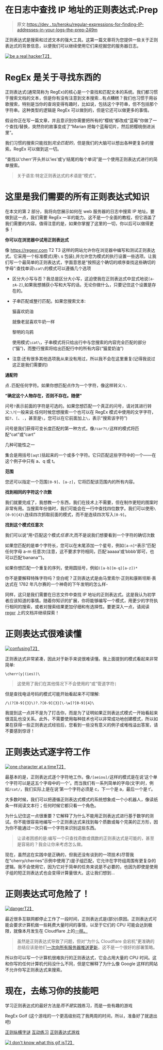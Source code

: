 # 在日志中查找 IP 地址的正则表达式:Prep

> 原文:[https://dev . to/heroku/regular-expressions-for-finding-IP-addresses-in-your-logs-the-prep-249m](https://dev.to/heroku/regular-expressions-for-finding-ip-addresses-in-your-logs-the-prep-249m)

正则表达式是搜索和过滤文本的强大工具。这第一篇文章将为您提供一些关于正则表达式的背景信息，以便我们可以继续使用它们来挖掘您的服务器日志。

[![be a real hacker](../Images/5adc6e0562e5f1dff5106d42a16114f5.png)T2】](https://res.cloudinary.com/practicaldev/image/fetch/s--zMDCb2eL--/c_limit%2Cf_auto%2Cfl_progressive%2Cq_66%2Cw_880/http://giphygifs.s3.amazonaws.com/media/137EaR4vAOCn1S/giphy.gif)

# RegEx 是关于寻找东西的

正则表达式(通常简称为 RegEx)的核心是一个查找和匹配文本的系统。我们都习惯于搜索文档的文本，但是你有没有注意到文本搜索…有点糟糕？我们也习惯于用谷歌搜索，特别是当你的查询变得有趣时，比如说，包括这个字符串，但不包括那个字符串。这种类型的逻辑是 RegEx 可以做到的，但是它还可以做更多的事情。

假设你正在写一篇文章，并且意识到你需要把所有的“樱桃”都改成“蓝莓”你做了一个查找/替换，突然你的故事变成了“Marian 把每个蓝莓切片，然后把樱桃倒进派里”。

我们习惯的搜索只能找到*完全匹配的*，但是我们的大脑可以想出各种更复杂的搜索。RegEx 可以做到这一切。

“查找以‘cherr’开头并以‘ies’或‘y’结尾的每个单词”是一个使用正则表达式进行的简单搜索。

> 关于语言:特定正则表达式的术语是“模式”。

# 这里是我们需要的所有正则表达式知识

在本文的第 2 部分，我将向您展示如何在 web 服务器的日志中搜索 IP 地址。要做到这一点，我们需要 RegEx 一半的能力。这不是一个全面的教程，但它涵盖了我们需要的内容。值得注意的是，如果你掌握了这里的一切，你以后可以做得更多！

**你可以在浏览器中试用正则表达式**

像 https://regexr.com T2 T3 这样的网站允许你在浏览器中编写和测试正则表达式。它采用一个标准模式(用`\` s 包装),并允许您为模式的执行设置一些选项。让我们写一个最简单的正则表达式，字面意思是“按照这个确切的顺序查找这些确切的字母”:查找单词`\cat\`的模式可以遵循几个选项

*   区分大小写与否？我总是区分大小写，这迫使我在正则表达式中显式地说`[a-zA-Z]`,如果我想捕获小写和大写的话。无论你做什么，只要记住这个设置是存在的。
*   子串匹配或整行匹配。如果您搜索文本:

    猫喜欢奶油

    就像老鼠喜欢牛奶一样

    黎明的乌鸦

    使用模式`\cat\`，子串模式将只给出行中与您搜索的内容完全匹配的部分(“猫”)，而整行搜索将给出匹配行中的所有内容(“猫爱奶油”)

*   注意:还有很多其他选项我从来没有用过，所以我不会在这里重复(记得我说过这正是我们需要的)

**通配符**

点`.`匹配任何字符。如果你想匹配点作为一个字符，像这样转义:`\.`

**“确定这个人物存在，否则不存在。随便"**

问号`?`表示前面的字符是可选的。如果您想匹配一个真正的问号，请对其进行转义:`\?`(一般来说:任何时候您想搜索一个也可以在 RegEx 模式中使用的文字字符，如`?`、`[`、`.`，甚至是`\`，您可以在它前面加上`\`，表示“搜索该字符”)

问号是我们获得可变长度匹配的第一种方式，像`/car?t/`这样的模式将匹配“cat”或“cart”

几种可能性之一

集合是用括号`[aqt]`括起来的一个或多个字符。它只匹配这些字符中的一个——在这个例子中只有 a、q 或 t。

**范围**

您还可以指定一个范围`[0-9]`、`[a-z]`，它将匹配该范围内的所有内容。

**找到相同的字符这个次数**

我们就要完成了，我想教一个东西，我们在技术上不需要，但在制作更短的图案时非常有用。当搜索年份值时，我们可能会在一行中查找四位数字。我们可以使用`\[0-9]{4}\`连续四次抓取前面的模式，而不是连续四次写入`[0-9]`。

**找到这个模式任意次**

我们可以说“用`*`匹配这个模式*任意次*,而不是说我们想要看到一个字符的确切次数

如果您匹配的是单个字符长，您可以在末尾添加一个星号，例如`[a-n]*`表示“匹配任何字母 a-m 任意次(注意，这不要求字符相同，匹配‘aaaaa’或‘bbbb’即可，也可以匹配‘banana’”)。

如果你想匹配一个重复的序列，使用圆括号，例如`([a-b][m-q][a-z])*`

你不是要解释特殊字符吗？空白呢？正则表达式是由马里索尔·正则和康斯坦斯·表达式在 1782 年凡尔赛的一个神奇的下午发明的怎么样-

同样，这只是我们需要在日志文件中查找 IP 地址的正则表达式。这是我认为初学者应该知道的事情。随着你知识的扩展，你将能够编写一个模式，用更少的字符执行相同的搜索，或者对搜索结果更加仔细和有选择性。要更深入一点，请阅读 [regxr](https://regexr.com/) 上的文档并继续探索！

# [](#regex-is-hard-to-read)正则表达式很难读懂

[![confusing](../Images/61466594b21fc1f1d6ab109e8592a0a8.png)T2】](https://res.cloudinary.com/practicaldev/image/fetch/s--Xje5DRde--/c_limit%2Cf_auto%2Cfl_progressive%2Cq_66%2Cw_880/http://giphygifs.s3.amazonaws.com/media/KU5ZYokJKL3tC/giphy.gif)

正则表达式非常紧凑，因此对于新手来说很难读懂。我上面提到的模式看起来非常简单:

`\cherr(y|(ies))\`

> 这使用了我们在其他情况下不会使用的“或”管道字符`|`

但是查找电话号码的模式可能开始看起来不可理解:

`/\(?[0-9]{3}\)?.?[0-9]{3}[\-\w]?[0-9]{4}\`

我提到这一点并不是为了打击你，而是为了证明如果正则表达式模式一开始看起来很混乱也没关系。此外，不需要使用每种技术也可以非常成功地创建模式，所以如果在获得一些正则表达式经验后，您看到一些没有意义的例子或堆栈溢出答案，请不要感到惊讶！

# [](#regex-works-character-by-character)正则表达式逐字符工作

[![one character at a time](../Images/56812afe3db536715776fd69f8eb9195.png)T2】](https://i.giphy.com/media/xT5LMRiDBnwqtXBL3y/giphy.gif)

最基本的是，正则表达式逐个字符地工作。像`/[aeiou]/`这样的模式是在说‘这个单个字符可以是这五个字母中的一个’。而当我们有一系列简单的字母(文字)时，例如`/cat/`，我们实际上是在说‘第一个字符必须是 c，下一个是 a，最后一个是 t’。

大多数时候，我们可以把遵循正则表达式模式的系统想象成一个小机器人，像读纸条一样阅读文本行；任何时候它都只看一个角色。

为什么记住这一点很重要？它解释了为什么不能用正则表达式进行基于数学的测试。你不能很容易地编写一个正则表达式来找到每个质数或每个完美的正方形，因为你不能通过一次只看一个字符来识别这些东西。

> 让读者困惑的是:编写一个只查找奇数或偶数的正则表达式是可能的，甚至是容易的？我会让你来考虑怎么做。

现在，虽然这在实践中是正确的，但我还没有谈到的一项技术(尽管我在“cherry/cherries”示例中使用了)是子组匹配，它允许在字符组周围有更复杂的逻辑。我不会使用它，因为它对于简单的任务来说是不必要的，也因为即使是使用子组的短正则表达式也会变得计算量很大。这让我们想到...

# [](#regex-can-be-dangerous)正则表达式可危险了！

[![danger](../Images/b8f7cdf6a1a81d584af748753c1cf9fe.png)T2】](https://i.giphy.com/media/3oKIPs1EVbbNZYq7EA/giphy.gif)

最近很多互联网都停止工作了一段时间，正则表达式是(部分)原因。正则表达式可能会要求计算机做一些耗费大量时间的事情，以至于它们的 CPU 可能会达到极限，就像本月发生在 Cloudflare 上的[一样。](https://blog.cloudflare.com/details-of-the-cloudflare-outage-on-july-2-2019/)

> 虽然是正则表达式导致了问题，但对“为什么 Cloudflare 会宕机”更准确的总结应该是他们[一次向所有服务器推送更新](https://twitter.com/mipsytipsy/status/1146967585109364737)，这不是一个很好的部署策略。

所以你可以写一个计算机很难执行的正则表达式，它会占用大量的 CPU 时间。这和你写的任何计算机代码没什么不同，但是它解释了为什么像 Google 这样的网站不允许你写正则表达式来搜索。

# 现在，去练习你的技能吧

学习正则表达式的最好方法是*而不是*实践练习，而是一些有趣的游戏

RegEx Golf (这个游戏的一个更高级别花了我两周的时间，所以，准备好了就退出吧)

[正则纵横字谜](https://regexcrossword.com/)
[互动练习](https://regexone.com/)
[正则表达式游戏](http://play.inginf.units.it/#/)

[![I don't know what this gif is](../Images/8336e5d57b95303e15aead37dc7b4958.png)T2】](https://res.cloudinary.com/practicaldev/image/fetch/s--1lve8UwO--/c_limit%2Cf_auto%2Cfl_progressive%2Cq_66%2Cw_880/http://giphygifs.s3.amazonaws.com/media/1yLTQO8S9W347ZY6Vi/giphy.gif)